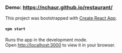 
### Demo: https://nchaur.github.io/restaurant/

This project was bootstrapped with [Create React App](https://github.com/facebook/create-react-app).

#### `npm start`
Runs the app in the development mode.\
Open [http://localhost:3000](http://localhost:3000) to view it in your browser.
